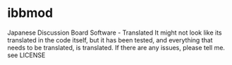 # ibbmod
Japanese Discussion Board Software - Translated
It might not look like its translated in the code itself, but it has been tested, and everything that needs to be translated, is translated.
If there are any issues, please tell me.
see LICENSE
